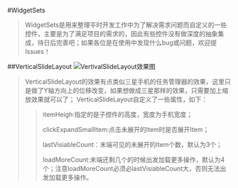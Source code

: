 #WidgetSets
>WidgetSets是用来整理平时开发工作中为了解决需求问题而自定义的一些控件，主要是为了满足项目的需求的，因此有些控件没有做深度的抽象集成，待日后完善吧；如果各位是在使用中发现什么bug或问题，欢迎提Issues！

##VerticalSlideLayout
![VertivalSlideLayout效果图](//TODO)
>VerticalSlideLayout的效果有点类似三星手机的任务管理器的效果，这里只是做了Y轴方向上的位移改变，如果想做成三星那样的效果，只需要加上缩放效果就可以了；
>VerticalSlideLayout自定义了一些属性，如下：
>>itemHeigh:指定的是子控件的高度，宽度为手机宽度；
>>
>>clickExpandSmallItem:点击未展开的Item时是否展开Item；
>>
>>lastVisiableCount：末端可见的未展开的Item个数，默认为3个；
>>
>>loadMoreCount:末端还剩几个的时候出发加载更多操作，默认为4个；注意loadMoreCount必须必lastVisiableCount大，否则无法出发加载更多操作。
